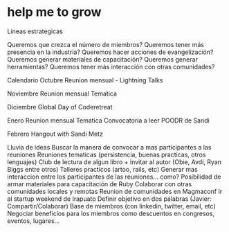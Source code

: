 help me to grow
===============
Lineas estrategicas

Queremos que crezca el número de miembros?
Queremos tener más presencia en la industria?
Queremos hacer acciones de evangelización?
Queremos generar materiales de capacitación?
Queremos generar herramientas?
Queremos tener más interacción con otras comunidades?

Calendario
Octubre
Reunion mensual - Lightning Talks

Noviembre
Reunion mensual Tematica

Diciembre
Global Day of Coderetreat

Enero
Reunion mensual Tematica
Convocatoria a leer POODR de Sandi

Febrero
Hangout with Sandi Metz

Lluvia de ideas
Buscar la manera de convocar a mas participantes a las reuniones
Reuniones tematicas (persistencia, buenas practicas, otros lenguajes)
Club de lectura de algun libro + invitar al autor (Obie, Avdi, Ryan Biggs entre otros)
Talleres practicos (artoo, rails, etc)
Generar mas interaccion entre los participantes de las reuniones… como?
Posibilidad de armar materiales para capacitación de Ruby
Colaborar con otras comunidades locales y remotas
Reunion de comunidades en Magmaconf
Ir al startup weekend de Irapuato
Definir objetivo en dos palabras (Javier: Compartir/Colaborar)
Base de miembros (con linkedin, twitter, email, etc)
Negociar beneficios para los miembros como descuentos en congresos, eventos, lugares...
